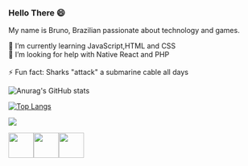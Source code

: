 ### Hello There 😄
My name is Bruno, Brazilian passionate about technology and games. 

🌱 I’m currently learning JavaScript,HTML and CSS <br>
🤔 I’m looking for help with Native React and PHP <br> <br>
⚡ Fun fact: Sharks "attack" a submarine cable all days <br>


![Anurag's GitHub stats](https://github-readme-stats.vercel.app/api?username=DevBrunohs&show_icons=true&theme=tokyonight)


[![Top Langs](https://github-readme-stats.vercel.app/api/top-langs/?username=DevBrunohs&layout=compactshow_icons=true&theme=tokyonight)](https://github.com/DevBrunohs/github-readme-stats)


<img src="https://img.shields.io/badge/LinkedIn-0077B5?style=for-the-badge&logo=linkedin&logoColor=white">

<br>

<img  allgin="center" height="50" width="50" src="https://cdn.jsdelivr.net/gh/devicons/devicon/icons/html5/html5-plain-wordmark.svg" /><img allgin="center" height="50" width="50" src="https://cdn.jsdelivr.net/gh/devicons/devicon/icons/css3/css3-plain-wordmark.svg"/><img allgin="center" height="50" width="50" src="https://cdn.jsdelivr.net/gh/devicons/devicon/icons/javascript/javascript-original.svg"/>




<!--
**DevBrunohs/DevBrunohs** is a ✨ _special_ ✨ repository because its `README.md` (this file) appears on your GitHub profile.

Here are some ideas to get you started:

- 🔭 I’m currently working on ...
- 🌱 I’m currently learning ...
- 👯 I’m looking to collaborate on ...
- 🤔 I’m looking for help with ...
- 💬 Ask me about ...
- 📫 How to reach me: ...
- 😄 Pronouns: ...
- ⚡ Fun fact: ...
-->
